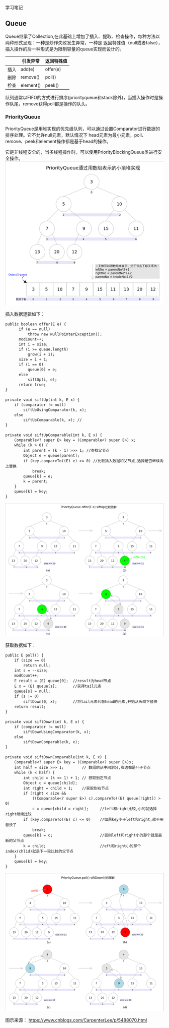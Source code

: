 学习笔记

## Queue
Queue继承了Collection,在此基础上增加了插入、提取、检查操作，每种方法以两种形式呈现：一种是炒作失败发生异常，一种是
返回特殊值（null或者false），插入操作的后一种形式是为限制容量的queue实现而设计的。

|   | 引发异常 |返回特殊值 |
| ------------- | ------------- |------------- |
| 插入 | add(e)  |offer(e)  |
| 删除 | remove()  |poll()  |
| 检查 | element()  |peek()  |
  
队列通常以FIFO的方式进行排序(priorityqueue和stack除外)，当插入操作时是操作队尾，remove获得poll都是操作的队头。



### PriorityQueue
PriorityQueue是用堆实现的优先级队列，可以通过设置Comparator进行数据的排序处理。它不允许null元素，默认情况下
head元素为最小元素，poll、remove、peek和element操作都是基于head的操作。

它是非线程安全的，当多线程操作时，可以使用PriorityBlockingQueue类进行安全操作。
![](minheap.png)

插入数据逻辑如下：

    public boolean offer(E e) {
          if (e == null)
              throw new NullPointerException();
          modCount++;
          int i = size;
          if (i >= queue.length)
              grow(i + 1);
          size = i + 1;
          if (i == 0)
              queue[0] = e;
          else
              siftUp(i, e);
          return true;
    }
    
    private void siftUp(int k, E x) {
        if (comparator != null)
            siftUpUsingComparator(k, x); 
        else
            siftUpComparable(k, x); //
    }

    private void siftUpComparable(int k, E x) {
        Comparable<? super E> key = (Comparable<? super E>) x;
        while (k > 0) {
            int parent = (k - 1) >>> 1; //查找父节点
            Object e = queue[parent];
            if (key.compareTo((E) e) >= 0) //比较插入数据和父节点,选择是否继续向上替换
                break;
            queue[k] = e;
            k = parent;
        }
        queue[k] = key;
    }
    
![](siftup.png)  
    
获取数据如下：

    public E poll() {
        if (size == 0)
            return null;
        int s = --size;
        modCount++;
        E result = (E) queue[0];  //result为head节点
        E x = (E) queue[s];       //获得tail元素
        queue[s] = null;
        if (s != 0)
            siftDown(0, x);       //将tail元素代替head的元素,开始从头向下替换
        return result;
    }
    
    private void siftDown(int k, E x) {
        if (comparator != null)
            siftDownUsingComparator(k, x);
        else
            siftDownComparable(k, x);
    }

    private void siftDownComparable(int k, E x) {
        Comparable<? super E> key = (Comparable<? super E>)x;
        int half = size >>> 1;        // 数组的从中间划分,右边都是叶子节点
        while (k < half) {
            int child = (k << 1) + 1; // 获取到左节点
            Object c = queue[child];
            int right = child + 1;    //获取到右节点
            if (right < size &&
                ((Comparable<? super E>) c).compareTo((E) queue[right]) > 0)
                c = queue[child = right];     //left和right比较,小的就选择right继续比较
            if (key.compareTo((E) c) <= 0)    //如果key小于left和right,就不用替换了
                break;
            queue[k] = c;                     //否则left和right小的那个就是最新的父节点
            k = child;                        //eft和right小的那个index(chlid)就是下一轮比较的父节点
        }
        queue[k] = key;
    }
    
![](siftDown.png)    

    
    
图示来源：
https://www.cnblogs.com/CarpenterLee/p/5488070.html